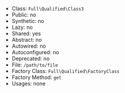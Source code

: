 - Class: `Full\Qualified\Class3`
- Public: no
- Synthetic: no
- Lazy: no
- Shared: yes
- Abstract: no
- Autowired: no
- Autoconfigured: no
- Deprecated: no
- File: `/path/to/file`
- Factory Class: `Full\Qualified\FactoryClass`
- Factory Method: `get`
- Usages: none
